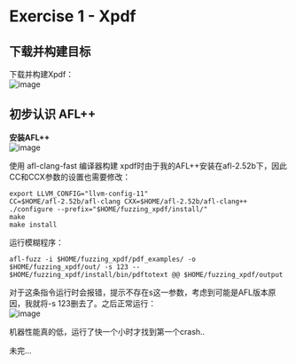Exercise 1 - Xpdf
==
下载并构建目标
-
下载并构建Xpdf：<br>
![image](https://github.com/xhsy0314/Task/assets/84487619/04575ea4-2ca3-4de4-81fb-38013a3a8655)<br>

初步认识 AFL++
-


**安装AFL++**
<br>
![image](https://github.com/xhsy0314/Task/assets/84487619/254f9a09-2b03-4328-accc-1db8769fe168)<br>

使用 afl-clang-fast 编译器构建 xpdf时由于我的AFL++安装在afl-2.52b下，因此CC和CCX参数的设置也需要修改：<br>

```
export LLVM_CONFIG="llvm-config-11"
CC=$HOME/afl-2.52b/afl-clang CXX=$HOME/afl-2.52b/afl-clang++ ./configure --prefix="$HOME/fuzzing_xpdf/install/"
make
make install
```
运行模糊程序：<br>
```
afl-fuzz -i $HOME/fuzzing_xpdf/pdf_examples/ -o $HOME/fuzzing_xpdf/out/ -s 123 -- $HOME/fuzzing_xpdf/install/bin/pdftotext @@ $HOME/fuzzing_xpdf/output
```
对于这条指令运行时会报错，提示不存在s这一参数，考虑到可能是AFL版本原因，我就将-s 123删去了。之后正常运行：<br>
![image](https://github.com/xhsy0314/Task/assets/84487619/c4b42436-5da3-45ef-9ae4-efff5b676147)

机器性能真的低，运行了快一个小时才找到第一个crash..<br>

未完...
